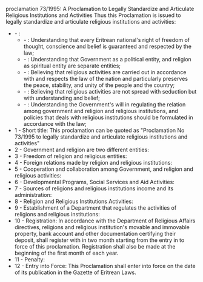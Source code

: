 proclamation 73&#x2F;1995: A Proclamation to Legally Standardize and Articulate Religious Institutions and Activities
Thus this Proclamation is issued to legally standardize and articulate religious institutions and activities:
<ul>
			<li> - : <ul>
						<li> - : Understanding that every Eritrean national&#39;s right of freedom of thought, conscience and belief is guaranteed and respected by the law;<ul>
						</ul></li>						<li> - : Understanding that Government as a political entity, and religion as spiritual entity are separate entities;<ul>
						</ul></li>						<li> - : Believing that religious activities are carried out in accordance with and respects the law of the nation and particularly preserves the peace, stability, and unity of the people and the country;<ul>
						</ul></li>						<li> - : Believing that religious activities are not spread with seduction but with understanding and belief;<ul>
						</ul></li>						<li> - : Understanding the Government&#39;s will in regulating the relation among government and religion and religious institutions, and policies that deals with religious institutions should be formulated in accordance with the law;<ul>
						</ul></li>			</ul></li>			<li>1 - Short title: This proclamation can be quoted as &quot;Proclamation No 73&#x2F;1995 to legally standardize and articulate religious institutions and activities&quot;<ul>
			</ul></li>			<li>2 - Government and religion are two different entities: <ul>
			</ul></li>			<li>3 - Freedom of religion and religious entities: <ul>
			</ul></li>			<li>4 - Foreign relations made by religion and religious institutions: <ul>
			</ul></li>			<li>5 - Cooperation and collaboration among Government, and religion and religious activities: <ul>
			</ul></li>			<li>6 - Developmental Programs, Social Services and Aid Activities: <ul>
			</ul></li>			<li>7 - Sources of religions and religious institutions income and its administration: <ul>
			</ul></li>			<li>8 - Religion and Religious Institutions Activities: <ul>
			</ul></li>			<li>9 - Establishment of a Department that regulates the activities of religions and religious institutions: <ul>
			</ul></li>			<li>10 - Registration: In accordance with the Department of Religious Affairs directives, religions and religious institution&#39;s movable and immovable property, bank account and other documentation certifying their deposit, shall register with in two month starting from the entry in to force of this proclamation. Registration shall also be made at the beginning of the first month of each year.<ul>
			</ul></li>			<li>11 - Penalty: <ul>
			</ul></li>			<li>12 - Entry into Force: This Proclamation shall enter into force on the date of its publication in the Gazette of Eritrean Laws.<ul>
			</ul></li></ul>